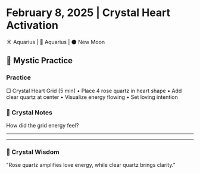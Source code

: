 # February 8, 2025 | Crystal Heart Activation
☀️ Aquarius | 🌙 Aquarius | 🌑 New Moon

## 💎 Mystic Practice

### Practice
□ Crystal Heart Grid (5 min)
  • Place 4 rose quartz in heart shape
  • Add clear quartz at center
  • Visualize energy flowing
  • Set loving intention

### 📝 Crystal Notes
How did the grid energy feel?
_______________________
_______________________

### 💫 Crystal Wisdom
"Rose quartz amplifies love energy, while clear quartz brings clarity." 